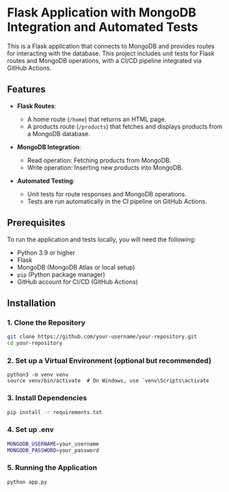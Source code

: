 # Flask Application with MongoDB Integration and Automated Tests

This is a Flask application that connects to MongoDB and provides routes for interacting with the database. This project includes unit tests for Flask routes and MongoDB operations, with a CI/CD pipeline integrated via GitHub Actions.

## Features
- **Flask Routes**:
  - A home route (`/home`) that returns an HTML page.
  - A products route (`/products`) that fetches and displays products from a MongoDB database.
  
- **MongoDB Integration**:
  - Read operation: Fetching products from MongoDB.
  - Write operation: Inserting new products into MongoDB.

- **Automated Testing**: 
  - Unit tests for route responses and MongoDB operations.
  - Tests are run automatically in the CI pipeline on GitHub Actions.

## Prerequisites

To run the application and tests locally, you will need the following:

- Python 3.9 or higher
- Flask
- MongoDB (MongoDB Atlas or local setup)
- `pip` (Python package manager)
- GitHub account for CI/CD (GitHub Actions)

## Installation

### 1. Clone the Repository

```bash
git clone https://github.com/your-username/your-repository.git
cd your-repository
```

### 2. Set up a Virtual Environment (optional but recommended)
```
python3 -m venv venv
source venv/bin/activate  # On Windows, use `venv\Scripts\activate
```
### 3. Install Dependencies

``` bash
pip install -r requirements.txt
```
### 4. Set up .env
```bash
MONGODB_USERNAME=your_username
MONGODB_PASSWORD=your_password
```
### 5.  Running the Application
```bash
python app.py
```
